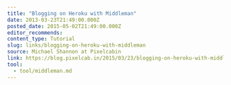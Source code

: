 ```yaml
---
title: "Blogging on Heroku with Middleman"
date: 2013-03-23T21:49:00.000Z
posted_date: 2015-05-02T21:49:00.000Z
editor_recommends:
content_type: Tutorial
slug: links/blogging-on-heroku-with-middleman
source: Michael Shannon at Pixelcabin
link: https://blog.pixelcab.in/2015/03/23/blogging-on-heroku-with-middleman/
tool:
  - tool/middleman.md
---
```





